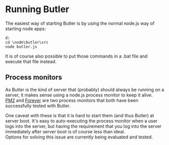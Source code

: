 # Running Butler

The easiest way of starting Butler is by using the normal node.js way of starting node apps:

    d:
    cd \node\butler\src
    node butler.js

It is of course also possible to put those commands in a .bat file and execute that file instead.  

## Process monitors
As Butler is the kind of server that (probably) should always be running on a server, it makes sense using a node.js process monitor to keep it alive.  
[PM2](https://github.com/Unitech/pm2) and [Forever](https://github.com/foreverjs/forever) are two process monitors that both have been successfully tested with Butler.  

One caveat with these is that it is hard to start them (and thus Butler) at server boot. It's easy to auto-executing the process monitor when a user logs into the server, but having the requirement that you log into the server immediately after server boot is of course less than ideal.  
Options for solving this issue are currently being evaluated and tested.
